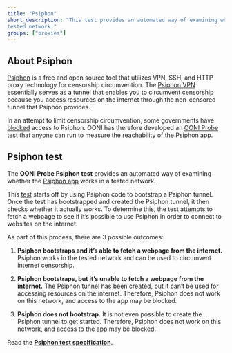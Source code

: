 ```yaml
---
title: "Psiphon"
short_description: "This test provides an automated way of examining whether Psiphon works in a
tested network."
groups: ["proxies"]
---
```


## About Psiphon

[Psiphon](https://psiphon.ca/) is a free and open source tool that utilizes VPN, SSH, and HTTP proxy
technology for censorship circumvention. The [Psiphon VPN](https://psiphon.ca/en/download.html) essentially serves as a
tunnel that enables you to circumvent censorship because you access resources on
the internet through the non-censored tunnel that Psiphon provides. 

In an attempt to limit censorship circumvention, some governments have [blocked](https://ooni.org/post/iran-internet-censorship/#anonymity-and-circumvention-tools)
access to Psiphon. OONI has therefore developed an [OONI Probe](https://ooni.org/install/) test that anyone
can run to measure the reachability of the Psiphon app.

## Psiphon test

The **OONI Probe Psiphon test** provides an automated way of examining whether the
[Psiphon app](https://psiphon.ca/) works in a tested network.

This [test](https://github.com/ooni/probe-engine) starts off by using Psiphon
code to bootstrap a Psiphon tunnel. Once the test has bootstrapped and created
the Psiphon tunnel, it then checks whether it actually works. To determine this,
the test attempts to fetch a webpage to see if it’s possible to use Psiphon in
order to connect to websites on the internet. 

As part of this process, there are 3 possible outcomes:

1) **Psiphon bootstraps and it’s able to fetch a webpage from the internet.** Psiphon
works in the tested network and can be used to circumvent internet censorship.

2) **Psiphon bootstraps, but it’s unable to fetch a webpage from the internet.** The
Psiphon tunnel has been created, but it can’t be used for accessing resources on
the internet. Therefore, Psiphon does not work on this network, and access to
the app may be blocked.  

3) **Psiphon does not bootstrap.** It is not even possible to
create the Psiphon tunnel to get started. Therefore, Psiphon does not work on
this network, and access to the app may be blocked. 

Read the **[Psiphon test specification](https://github.com/ooni/spec/blob/master/nettests/ts-015-psiphon.md)**.
